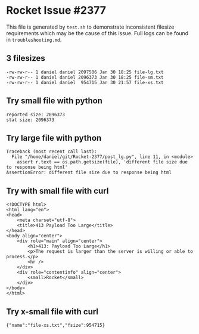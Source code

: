 # Rocket Issue #2377
This file is generated by `test.sh` to demonstrate inconsistent filesize requirements which may be the cause of this issue. Full logs can be found in `troubleshooting.md`.

## 3 filesizes

```
-rw-rw-r-- 1 daniel daniel 2097506 Jan 30 18:25 file-lg.txt
-rw-rw-r-- 1 daniel daniel 2096373 Jan 30 18:25 file-sm.txt
-rw-rw-r-- 1 daniel daniel  954715 Jan 30 21:57 file-xs.txt
```

## Try small file with python

```
reported size: 2096373
stat size: 2096373
```

## Try large file with python

```
Traceback (most recent call last):
  File "/home/daniel/git/Rocket-2377/post_lg.py", line 11, in <module>
    assert r.text == os.path.getsize(file), 'different file size due to response being html'
AssertionError: different file size due to response being html
```

## Try with small file with curl

```
<!DOCTYPE html>
<html lang="en">
<head>
    <meta charset="utf-8">
    <title>413 Payload Too Large</title>
</head>
<body align="center">
    <div role="main" align="center">
        <h1>413: Payload Too Large</h1>
        <p>The request is larger than the server is willing or able to process.</p>
        <hr />
    </div>
    <div role="contentinfo" align="center">
        <small>Rocket</small>
    </div>
</body>
</html>
```


## Try x-small file with curl

```
{"name":"file-xs.txt","fsize":954715}
```
